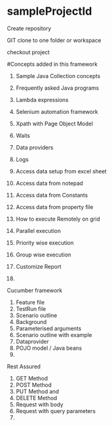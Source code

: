 # sampleProjectId

Create repository

GIT clone to one folder or workspace

checkout project

#Concepts added in this framework

1.  Sample Java Collection concepts
2.  Frequently asked Java programs
3. Lambda expressions



1.  Selenium automation framework
2.  Xpath with Page Object Model
3.  Waits
4.  Data providers
5.  Logs
6.  Access data setup from excel sheet 
7.  Access data from notepad
8.  Access data from Constants
9.  Access data from property file
10. How to execute Remotely on grid
11. Parallel execution
12. Priority wise execution
13. Group wise execution
14. Customize Report
15. 


Cucumber framework
1.  Feature file
2.  TestRun file
3.  Scenario outline
4.  Background
5.  Parameterised arguments
6.  Scenario outline with example
7.  Dataprovider
8.  POJO model / Java beans
9.  


Rest Assured
1.  GET Method
2.  POST Method
3.  PUT Method and
4.  DELETE Method
5.  Request with body
6.  Request with query parameters
7.  

